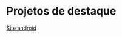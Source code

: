 # Projetos de destaque

<a href="rgmenezes.github.oi/Estudos/Curso%20html-css/desafios/d010/" hreflang="pt-br">Site android</a>